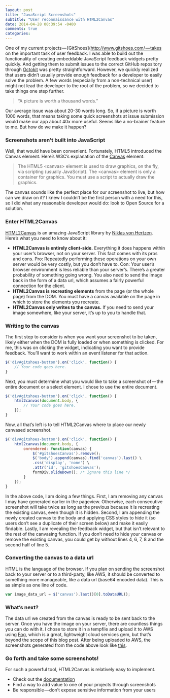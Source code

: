 ```yaml
---
layout: post
title: "JavaScript Screenshots"
subtitle: "User reconnaissance with HTML2Canvas"
date: 2014-04-28 00:39:54 -0400
comments: true
categories: 
---
```


One of my current projects — [GitShoes](http://www.gitshoes.com/ — takes on the important task of user feedback. I was able to build out the functionality of creating embeddable JavaScript feedback widgets pretty quickly. And getting them to submit issues to the correct GitHub repository through [Octokit](https://github.com/octokit/octokit.rb) was pretty straightforward. However, we quickly realized that users didn’t usually provide enough feedback for a developer to easily solve the problem. A few words (especially from a non-technical user) might not lead the developer to the root of the problem, so we decided to take things one step further.

> “A picture is worth a thousand words.”

Our average issue was about 20-30 words long. So, if a picture is worth 1000 words, that means taking some quick screenshots at issue submission would make our app about 40x more useful. Seems like a no-brainer feature to me. But how do we make it happen?
<!--more-->

### Screenshots aren’t built into JavaScript

Well, that would have been convenient. Fortunately, HTML5 introduced the Canvas element. Here’s W3C’s explanation of the [Canvas](http://www.w3schools.com/html/html5_canvas.asp) element:

> The HTML5 <canvas\> element is used to draw graphics, on the fly, via scripting (usually JavaScript).
> The <canvas\> element is only a container for graphics. You must use a script to actually draw the graphics.

The canvas sounds like the perfect place for our screenshot to live, but how can we draw on it? I knew I couldn’t be the first person with a need for this, so I did what any reasonable developer would do: look to Open Source for a solution.

### Enter HTML2Canvas

[HTML2Canvas](https://github.com/niklasvh/html2canvas) is an amazing JavaScript library by [Niklas von Hertzen](https://github.com/niklasvh). Here’s what you need to know about it:

* **HTML2Canvas is entirely client-side.** Everything it does happens within your user’s browser, not on your server. This fact comes with its pros and cons. Pro: Repeatedly performing these operations on your own server would be very costly, but you don’t have to. Con: Your user’s browser environment is less reliable than your server’s. There’s a greater probability of something going wrong. You also need to send the image back in the form of a data url, which assumes a fairly powerful connection for the client.
* **HTML2Canvas is recreating elements** from the page (or the whole page) from the DOM. You must have a canvas available on the page in which to store the elements you recreate.
* **HTML2Canvas only writes to the canvas.** If you need to send your image somewhere, like your server, it’s up to you to handle that.

### Writing to the canvas

The first step to consider is when you want your screenshot to be taken, likely either when the DOM is fully loaded or when something is clicked. For me, this was on clicking the widget, indicating you want to provide feedback. You’ll want to work within an event listener for that action.

```javascript
$('div#gitshoes-button').on('click', function() {
    // Your code goes here.
}
```

Next, you must determine what you would like to take a screenshot of — the entire document or a select element. I chose to use the entire document.

```javascript
$('div#gitshoes-button').on('click', function() {
    html2canvas(document.body, {
        // Your code goes here.
    });
}
```

Now, all that’s left is to tell HTML2Canvas where to place our newly canvased screenshot.

```javascript
$('div#gitshoes-button').on('click', function() {
    html2canvas(document.body, {
        onrendered: function(canvas) {
            $('#gitshoesCanvas').remove();
            $('body').append(canvas).find('canvas').last() \
            .css('display', 'none') \
            .attr('id', 'gitshoesCanvas');
            formDiv.slideDown(); /* Ignore this line */
        }
    });
}
```

In the above code, I am doing a few things. First, I am removing any canvas I may have generated earlier in the pageview. Otherwise, each consecutive screenshot will take twice as long as the previous because it is recreating the existing canvas, even though it is hidden. Second, I am appending the newly created canvas to the body and applying CSS styles to hide it (so users don’t see a duplicate of their screen below) and make it easily findable. Lastly, I am revealing the feedback widget, but that isn’t relevant to the rest of the canvasing function. If you don’t need to hide your canvas or remove the existing canvas, you could get by without lines 4, 6, 7, 8 and the second half of line 5.

### Converting the canvas to a data url

HTML is the language of the browser. If you plan on sending the screenshot back to your server or to a third-party, like AWS, it should be converted to something more manageable, like a data url (base64 encoded data). This is as simple as one line of code.

```javascript
var image_data_url = $('canvas').last()[0].toDataURL();
```

### What’s next?

The data url we created from the canvas is ready to be sent back to the server. Once you have the image on your server, there are countless things you can do with it. I chose to store it in a tempfile and upload it to AWS using [Fog](https://github.com/fog/fog), which is a great, lightweight cloud services gem, but that’s beyond the scope of this blog post. After being uploaded to AWS, the screenshots generated from the code above look like [this](https://s3-us-west-2.amazonaws.com/gitshoes/screenshot20140423-49700-5aiovm.png).

### Go forth and take some screenshots!
For such a powerful tool, HTML2Canvas is relatively easy to implement.

* Check out the [documentation](https://github.com/niklasvh/html2canvas)
* Find a way to add value to one of your projects through screenshots
* Be responsible — don’t expose sensitive information from your users